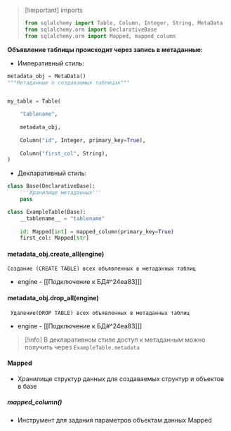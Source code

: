 >[!important] imports
>```python
>from sqlalchemy import Table, Column, Integer, String, MetaData
>from sqlalchemy.orm import DeclarativeBase
>from sqlalchemy.orm import Mapped, mapped_column
>```

**Объявление таблицы происходит через запись в метаданные:**
- Императивный стиль:
```python
metadata_obj = MetaData()
"""Метаданные о создаваемых таблицах"""


my_table = Table(

	"tablename",
	
	metadata_obj,
	
	Column("id", Integer, primary_key=True),
	
	Column("first_col", String),
)


```
- Декларативный стиль:
```python
class Base(DeclarativeBase):
	'''Хранилище метаданных'''
	pass

class ExampleTable(Base):
	__tablename__ = "tablename"
	
	id: Mapped[int] = mapped_column(primary_key=True)
	first_col: Mapped[str]
```
#### metadata_obj.create_all(engine)
	Создание (CREATE TABLE) всех объявленных в метаданных таблиц
- engine - [[Подключение к БД#^24ea83]]]
#### metadata_obj.drop_all(engine)
	 Удаление(DROP TABLE) всех объявленных в метаданных таблиц
- engine - [[Подключение к БД#^24ea83]]]

>[!info]
>В декларативном стиле доступ к метаданным можно получить через `ExampleTable.metadata`
#### Mapped
- Хранилище структур данных для создаваемых структур и объектов в базе
##### mapped_column()
- Инструмент для задания параметров объектам данных Mapped
